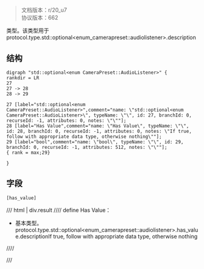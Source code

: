 # <!-- md:samp std::optional&lt;enum CameraPreset::AudioListener&gt; -->

> 文档版本：r/20_u7<br/>协议版本：662

<!-- md:samp std::optional&lt;enum CameraPreset::AudioListener&gt; -->类型。该类型用于protocol.type.std::optional&lt;enum_camerapreset::audiolistener&gt;.description

## 结构

```viz
digraph "std::optional<enum CameraPreset::AudioListener>" {
rankdir = LR
27
27 -> 28
28 -> 29

27 [label="std::optional<enum CameraPreset::AudioListener>",comment="name: \"std::optional<enum CameraPreset::AudioListener>\", typeName: \"\", id: 27, branchId: 0, recurseId: -1, attributes: 0, notes: \"\""];
28 [label="Has Value",comment="name: \"Has Value\", typeName: \"\", id: 28, branchId: 0, recurseId: -1, attributes: 0, notes: \"If true, follow with appropriate data type, otherwise nothing\""];
29 [label="bool",comment="name: \"bool\", typeName: \"\", id: 29, branchId: 0, recurseId: -1, attributes: 512, notes: \"\""];
{ rank = max;29}

}

```

## 字段

```title='std::optional&lt;enum CameraPreset::AudioListener&gt;'
[has_value]
```

/// html | div.result
//// define
Has Value：<!-- md:samp bool -->

- 基本类型。protocol.type.std::optional&lt;enum_camerapreset::audiolistener&gt;.has_value.descriptionIf true, follow with appropriate data type, otherwise nothing


////

///

